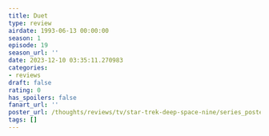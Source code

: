 ```yaml
---
title: Duet
type: review
airdate: 1993-06-13 00:00:00
season: 1
episode: 19
season_url: ''
date: 2023-12-10 03:35:11.270983
categories:
- reviews
draft: false
rating: 0
has_spoilers: false
fanart_url: ''
poster_url: /thoughts/reviews/tv/star-trek-deep-space-nine/series_poster.jpg
tags: []
---
```


